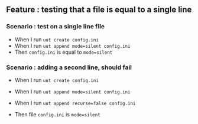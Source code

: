 ## Feature : testing that a file is equal to a single line

### Scenario : test on a single line file

  - When I run `uut create config.ini`
  - When I run `uut append mode=silent config.ini`
  - Then `config.ini` is equal to `mode=silent`

### Scenario : adding a second line, should fail

  - When I run `uut create config.ini`
  - When I run `uut append mode=silent config.ini`

  - When I run `uut append recurse=false config.ini`
  - Then file `config.ini` is `mode=silent`
 